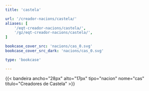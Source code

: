 ```yaml
---
title: 'castela'

url: '/creador-nacions/castela/'
aliases: [
    '/eqt-creador-nacions/castela/',
    '/gz/eqt-creador-nacions/castela/',
]

bookcase_cover_src: 'nacions/cas_0.svg'
bookcase_cover_src_dark: 'nacions/cas_0.svg'

type: 'bookcase'

---
```

{{< bandeira ancho="28px" alto="17px" tipo="nacion" nome="cas" titulo="Creadores de Castela" >}}
